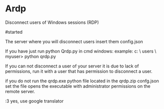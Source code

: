 # Ardp
Disconnect users of Windows sessions (RDP)

#started 

The server where you will disconnect users insert them config.json

If you have just run python Qrdp.py in cmd windows:
example: c: \ users \ myuser> python qrdp.py

If you can not disconnect a user of your server it is due to lack of permissions, run it with a user that has permission to disconnect a user.


if you do not run the qrdp.exe python file located in the qrdp.zip
confg.json set the file opens the executable with administrator permissions on the remote server.


:3 yes, use google translator



